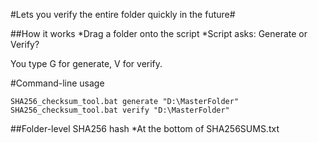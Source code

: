 #Lets you verify the entire folder quickly in the future#

##How it works
*Drag a folder onto the script
*Script asks: Generate or Verify?

You type G for generate, V for verify.

#Command-line usage
```
SHA256_checksum_tool.bat generate "D:\MasterFolder"
SHA256_checksum_tool.bat verify "D:\MasterFolder"
````
##Folder-level SHA256 hash
*At the bottom of SHA256SUMS.txt

